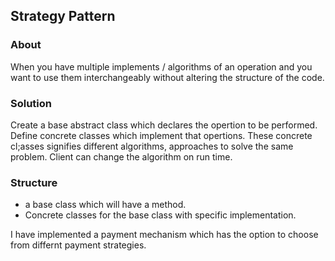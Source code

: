 ## Strategy Pattern

### About
When you have multiple implements / algorithms of an operation and you want to use them interchangeably without altering the structure of the code.

### Solution
Create a base abstract class which declares the opertion to be performed. Define concrete classes which implement that opertions. These concrete cl;asses signifies different algorithms, approaches to solve the same problem. Client can change the algorithm on run time.


### Structure

- a base class which will have a method.
- Concrete classes for the base class with specific implementation.


I have implemented a payment mechanism which has the option to choose from differnt payment strategies.